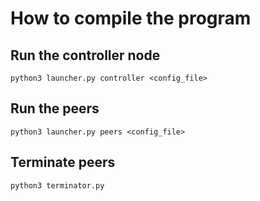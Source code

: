# How to compile the program

## Run the controller node

`python3 launcher.py controller <config_file>`

## Run the peers

`python3 launcher.py peers <config_file>`

## Terminate peers

`python3 terminator.py`
